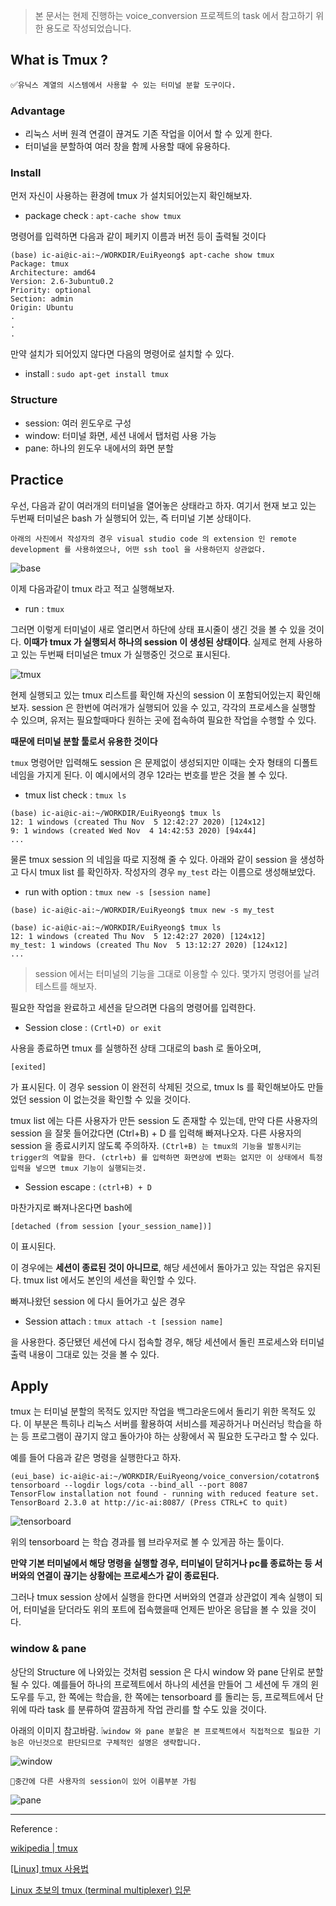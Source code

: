 > 본 문서는 현제 진행하는 voice_conversion 프로젝트의 task 에서 참고하기 위한 용도로 작성되었습니다.

## What is Tmux ?
✅`유닉스 계열의 시스템에서 사용할 수 있는 터미널 분할 도구이다.`

### Advantage
* 리눅스 서버 원격 연결이 끊겨도 기존 작업을 이어서 할 수 있게 한다. 
* 터미널을 분할하여 여러 창을 함께 사용할 때에 유용하다.

### Install
먼저 자신이 사용하는 환경에 tmux 가 설치되어있는지 확인해보자.
* package check : `apt-cache show tmux`

명령어를 입력하면 다음과 같이 페키지 이름과 버전 등이 출력될 것이다
```
(base) ic-ai@ic-ai:~/WORKDIR/EuiRyeong$ apt-cache show tmux
Package: tmux
Architecture: amd64
Version: 2.6-3ubuntu0.2
Priority: optional
Section: admin
Origin: Ubuntu
.
.
.
```
만약 설치가 되어있지 않다면 다음의 명령어로 설치할 수 있다.
* install : `sudo apt-get install tmux` 

### Structure

-   session: 여러 윈도우로 구성
-   window: 터미널 화면, 세션 내에서 탭처럼 사용 가능
-   pane: 하나의 윈도우 내에서의 화면 분할

## Practice

우선, 다음과 같이 여러개의 터미널을 열어놓은 상태라고 하자. 여기서 현재 보고 있는 두번째 터미널은 bash 가 실행되어 있는, 즉 터미널 기본 상태이다.

`아래의 사진에서 작성자의 경우 visual studio code 의 extension 인 remote development 를 사용하였으나, 어떤 ssh tool 을 사용하던지 상관없다.`

![base](https://gitlab.com/hanish3464/voice-conversion/uploads/d435cd7e2c13b2605630584339c50123/base.PNG)

이제 다음과같이 tmux 라고 적고 실행해보자.

* run : `tmux` 

그러면 이렇게 터미널이 새로 열리면서 하단에 상태 표시줄이 생긴 것을 볼 수 있을 것이다.
**이때가 tmux 가 실행되서 하나의 session 이 생성된 상태이다**. 실제로 현제 사용하고 있는 두번째 터미널은 tmux 가 실행중인 것으로 표시된다.

![tmux](https://gitlab.com/hanish3464/voice-conversion/uploads/e903c3ae797a50fa4adf193b2ea9ef45/tmux.PNG)

현제 실행되고 있는 tmux 리스트를 확인해 자신의 session 이 포함되어있는지 확인해보자. session 은 한번에 여러개가 실행되어 있을 수 있고,  각각의 프로세스을 실행할 수 있으며, 유저는 필요할때마다 원하는 곳에 접속하여 필요한 작업을 수행할 수 있다. 

**때문에 터미널 분할 툴로서 유용한 것이다**

`tmux` 명령어만 입력해도 session 은 문제없이 생성되지만 이때는 숫자 형태의 디폴트 네임을 가지게 된다. 이 예시에서의 경우 12라는 번호를 받은 것을 볼 수 있다.  
* tmux list check : `tmux ls`
 ```
(base) ic-ai@ic-ai:~/WORKDIR/EuiRyeong$ tmux ls
12: 1 windows (created Thu Nov  5 12:42:27 2020) [124x12]
9: 1 windows (created Wed Nov  4 14:42:53 2020) [94x44]
...
 ```

물론 tmux session 의 네임을 따로 지정해 줄 수 있다. 아래와 같이 session 을 생성하고 다시 tmux list 를 확인하자. 작성자의 경우 `my_test` 라는 이름으로 생성해보았다.

* run with option : `tmux new -s [session name]`
```
(base) ic-ai@ic-ai:~/WORKDIR/EuiRyeong$ tmux new -s my_test
```
```
(base) ic-ai@ic-ai:~/WORKDIR/EuiRyeong$ tmux ls
12: 1 windows (created Thu Nov  5 12:42:27 2020) [124x12]
my_test: 1 windows (created Thu Nov  5 13:12:27 2020) [124x12]
...
```

> session 에서는 터미널의 기능을 그대로 이용할 수 있다. 몇가지 명령어를 날려 테스트를 해보자.


필요한 작업을 완료하고 세션을 닫으려면 다음의 명령어를 입력한다.
* Session close : `(Crtl+D) or exit`

사용을 종료하면 tmux 를 실행하전 상태 그대로의 bash 로 돌아오며, 
```
[exited]
```
가 표시된다. 이 경우 session 이 완전히 삭제된 것으로, tmux ls 를 확인해보아도 만들었던 session 이 없는것을 확인할 수 있을 것이다.


tmux list 에는 다른 사용자가 만든 session 도 존재할 수 있는데, 만약 다른 사용자의 session 을 잘못 들어갔다면 (Ctrl+B) + D 를 입력해 빠져나오자.  다른 사용자의 session 을 종료시키지 않도록 주의하자.
`(Ctrl+B) 는 tmux의 기능을 발동시키는 trigger의 역할을 한다. (ctrl+b) 를 입력하면 화면상에 변화는 없지만 이 상태에서 특정 입력을 넣으면 tmux 기능이 실행되는것.`

* Session escape : `(ctrl+B) + D`

마찬가지로 빠져나온다면 bash에 
```
[detached (from session [your_session_name])]
```
 이 표시된다.

이 경우에는 **세션이 종료된 것이 아니므로**, 해당 세션에서 돌아가고 있는 작업은 유지된다.
tmux list 에서도 본인의 세션을 확인할 수 있다.

빠져나왔던 session 에 다시 들어가고 싶은 경우

* Session attach : `tmux attach -t [session name]`

을 사용한다. 중단됐던 세션에 다시 접속할 경우, 해당 세션에서 돌린 프로세스와 터미널 출력 내용이 그대로 있는 것을 볼 수 있다. 

## Apply
tmux 는 터미널 분할의 목적도 있지만 작업을 백그라운드에서 돌리기 위한 목적도 있다. 이 부분은 특히나 리눅스 서버를 활용하여 서비스를 제공하거나 머신러닝 학습을 하는 등 프로그램이 끊기지 않고 돌아가야 하는 상황에서 꼭 필요한 도구라고 할 수 있다.

예를 들어 다음과 같은 명령을 실행한다고 하자.
```
(eui_base) ic-ai@ic-ai:~/WORKDIR/EuiRyeong/voice_conversion/cotatron$ tensorboard --logdir logs/cota --bind_all --port 8087
TensorFlow installation not found - running with reduced feature set.
TensorBoard 2.3.0 at http://ic-ai:8087/ (Press CTRL+C to quit)
```
![tensorboard](/uploads/44d6d3625ff70469565f44398f3fa780/tensorboard.PNG)

위의 tensorboard 는 학습 경과를 웹 브라우저로 볼 수 있게끔 하는 툴이다. 

**만약 기본 터미널에서 해당 명령을 실행할 경우, 터미널이 닫히거나 pc를 종료하는 등  서버와의 연결이 끊기는 상황에는 프로세스가 같이 종료된다.**

그러나 tmux session 상에서 실행을 한다면 서버와의 연결과 상관없이 계속 실행이 되어, 터미널을 닫더라도 위의 포트에 접속했을때 언제든 받아온 응답을 볼 수 있을 것이다. 

### window & pane
상단의 Structure 에 나와있는 것처럼 session 은 다시 window 와 pane 단위로 분할 될 수 있다. 
예를들어 하나의 프로젝트에서 하나의 세션을 만들어 그 세션에 두 개의 윈도우를 두고, 한 쪽에는 학습을, 한 쪽에는 tensorboard 를 돌리는 등, 프로젝트에서 단위에 따라 task 를 분류하여 깔끔하게 작업 관리를 할 수도 있을 것이다.

아래의 이미지 참고바람.
❕`window 와 pane 분할은 본 프로젝트에서 직접적으로 필요한 기능은 아닌것으로 판단되므로 구체적인 설명은 생략합니다.`

![window](https://gitlab.com/hanish3464/voice-conversion/uploads/d9fa480e04e51341fac8f50788ce37dd/tmux_window.png)

`🔹중간에 다른 사용자의 session이 있어 이름부분 가림`

![pane](https://gitlab.com/hanish3464/voice-conversion/uploads/841cabefb616c76dbbc7eaf69756a346/pane.PNG)

------------------------
Reference :

[wikipedia | tmux](https://en.wikipedia.org/wiki/Tmux)

[[Linux] tmux 사용법](https://velog.io/@ur-luella/tmux-%EC%82%AC%EC%9A%A9%EB%B2%95)

[Linux 초보의 tmux (terminal multiplexer) 입문](https://dgkim5360.tistory.com/entry/the-first-steps-for-tmux-terminal-multiplexer)
